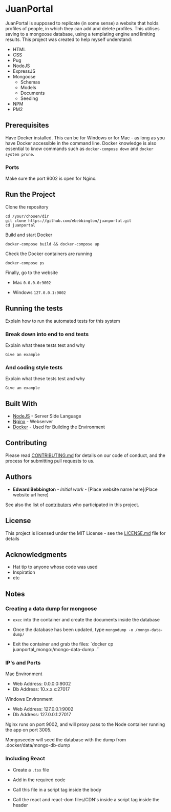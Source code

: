 # JuanPortal

JuanPortal is supposed to replicate (in some sense) a website that holds profiles of people, in which they can add and delete profiles. This utilises saving to a mongoose database, using a templating engine and limiting results. This project was created to help myself understand:
* HTML
* CSS
* Pug
* NodeJS
* ExpressJS
* Mongoose
  * Schemas
  * Models
  * Documents
  * Seeding
* NPM
* PM2

## Prerequisites

Have Docker installed. This can be for Windows or for Mac - as long as you have Docker accessible in the command line. Docker knowledge is also essential to know commands such as `docker-compose down` and `docker system prune`.

### Ports

Make sure the port 9002 is open for Nginx.

## Run the Project

Clone the repository

```
cd /your/chosen/dir
git clone https://github.com/ebebbington/juanportal.git
cd juanportal
```

Build and start Docker

```
docker-compose build && docker-compose up
```

Check the Docker containers are running

```
docker-compose ps
```

Finally, go to the website

* Mac
     `0.0.0.0:9002`
     
* Windows
     `127.0.0.1:9002`

## Running the tests

Explain how to run the automated tests for this system

### Break down into end to end tests

Explain what these tests test and why

```
Give an example
```

### And coding style tests

Explain what these tests test and why

```
Give an example
```

## Built With

* [NodeJS](http://www.nodejs.com) - Server Side Language
* [Nginx](https://nginx.com) - Webserver
* [Docker](https://docker.com) - Used for Building the Environment

## Contributing

Please read [CONTRIBUTING.md](https://gist.github.com/PurpleBooth/b24679402957c63ec426) for details on our code of conduct, and the process for submitting pull requests to us.

## Authors

* **Edward Bebbington** - *Initial work* - [Place website name here](Place website url here)

See also the list of [contributors](https://github.com/your/project/contributors) who participated in this project.

## License

This project is licensed under the MIT License - see the [LICENSE.md](LICENSE.md) file for details

## Acknowledgments

* Hat tip to anyone whose code was used
* Inspiration
* etc

## Notes

### Creating a data dump for mongoose

* `exec` into the container and create the documents inside the database

* Once the database has been updated, type `mongodump -o /mongo-data-dump/`

* Exit the container and grab the files: `docker cp juanportal_mongo:/mongo-data-dump .``

### IP's and Ports

Mac Environment

- Web Address: 0.0.0.0:9002
- Db Address: 10.x.x.x:27017

Windows Environment

- Web Address: 127.0.0.1:9002
- Db Address: 127.0.0.1:27017

Nginx runs on port 9002, and will proxy pass to the Node container running the app on port 3005.

Mongoseeder will seed the database with the dump from .docker/data/mongo-db-dump

### Including React

* Create a `.tsx` file

* Add in the required code

* Call this file in a script tag inside the body

* Call the react and react-dom files/CDN's inside a script tag inside the header

